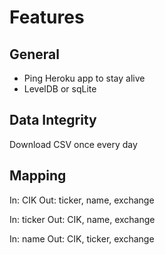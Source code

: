 # Features

## General

- Ping Heroku app to stay alive
- LevelDB or sqLite

## Data Integrity

Download CSV once every day

## Mapping
In: CIK
Out: ticker, name, exchange

In: ticker
Out: CIK, name, exchange

In: name
Out: CIK, ticker, exchange
